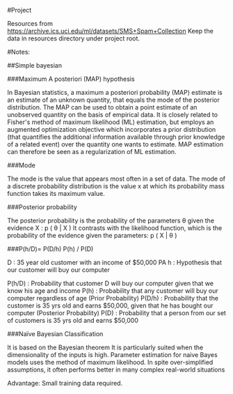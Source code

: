 #Project

Resources from https://archive.ics.uci.edu/ml/datasets/SMS+Spam+Collection
Keep the data in resources directory under project root.


#Notes:

##Simple bayesian

###Maximum A posteriori (MAP) hypothesis

In Bayesian statistics, a maximum a posteriori probability (MAP) estimate is an estimate of an unknown quantity, that equals the mode of the posterior distribution. The MAP can be used to obtain a point estimate of an unobserved quantity on the basis of empirical data. It is closely related to Fisher's method of maximum likelihood (ML) estimation, but employs an augmented optimization objective which incorporates a prior distribution (that quantifies the additional information available through prior knowledge of a related event) over the quantity one wants to estimate. MAP estimation can therefore be seen as a regularization of ML estimation.

###Mode

The mode is the value that appears most often in a set of data. The mode of a discrete probability distribution is the value x at which its probability mass function takes its maximum value.

###Posterior probability

The posterior probability is the probability of the parameters θ given the evidence X : p ( θ | X ) 
It contrasts with the likelihood function, which is the probability of the evidence given the parameters: p ( X | θ )


###P(h/D)= P(D/h) P(h) / P(D) 

D : 35 year old customer with an income of $50,000 PA
h : Hypothesis that our customer will buy our computer
 
P(h/D) : Probability that customer D will buy our computer given that we know his age and income 
P(h) : Probability that any customer will buy our computer regardless of age (Prior Probability) 
P(D/h) : Probability that the customer is 35 yrs old and earns $50,000, given that he has bought our computer (Posterior Probability) 
P(D) : Probability that a person from our set of customers  is 35 yrs old and earns $50,000 


###Naïve Bayesian Classification

It is based on the Bayesian theorem It is particularly suited when the dimensionality of the inputs is high. Parameter estimation for naive Bayes models uses the method of maximum likelihood. In spite over-simplified assumptions, it often performs better in many complex real-world situations 

Advantage: Small training data required.

